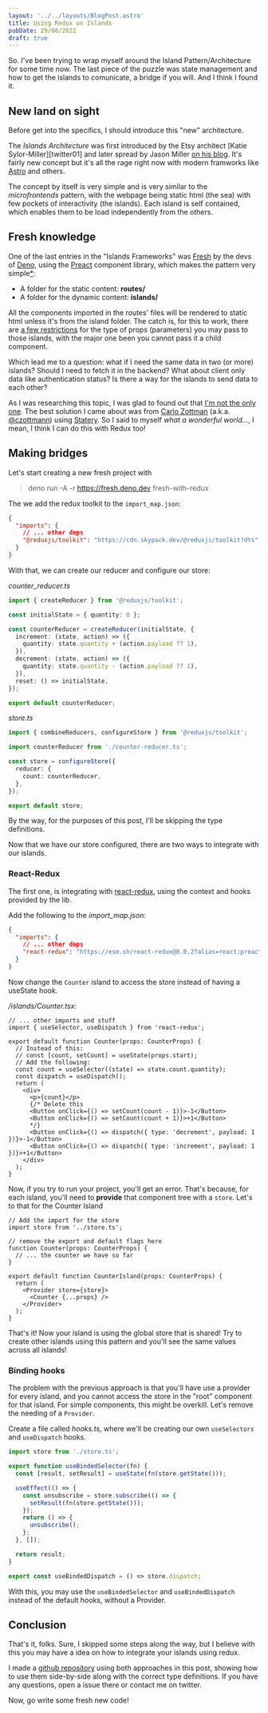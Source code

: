 ```yaml
---
layout: '../../layouts/BlogPost.astro'
title: Using Redux on Islands
pubDate: 29/08/2022
draft: true
---
```


So. I've been trying to wrap myself around the Island Pattern/Architecture for some time now. The
last piece of the puzzle was state management and how to get the islands to comunicate, a bridge if
you will. And I think I found it.

## New land on sight

Before get into the specifics, I should introduce this "new" architecture.

The _Islands Architecture_ was first introduced by the Etsy architect [Katie
Sylor-Miller][twitter01] and later spread by Jason Miller [on his blog][developit01]. It's fairly
new concept but it's all the rage right now with modern framworks like [Astro][astro01] and others.

The concept by itself is very simple and is very similar to the _microfrontends_ pattern, with the
webpage being static html (the sea) with few pockets of interactivity (the islands). Each island is
self contained, which enables them to be load independently from the others.

## Fresh knowledge

One of the last entries in the "Islands Frameworks" was [Fresh][fresh01] by the devs of
[Deno][deno01], using the [Preact][preact01] component library, which makes the pattern very
simple<u><span title="I know is a little more complicated than that, but bear with me">\*</span></u>:

- A folder for the static content: **routes/**
- A folder for the dynamic content: **islands/**

All the components imported in the routes' files will be rendered to static html unless it's from
the island folder. The catch is, for this to work, there are [a few restrictions][fresh02] for the
type of props (parameters) you may pass to those islands, with the major one been you cannot pass it
a child component.

Which lead me to a question: what if I need the same data in two (or more) islands? Should I need to
fetch it in the backend? What about client only data like authentication status? Is there a way for
the islands to send data to each other?

As I was researching this topic, I was glad to found out that [I'm not the only one][github01]. The
best solution I came about was from [Carlo Zottman][carlo01] (a.k.a. [@czottmann][github03]) using
[Statery][github02]. So I said to myself _what a wonderful world..._, I mean, I think I can do this
with Redux too!

## Making bridges

Let's start creating a new fresh project with

> deno run -A -r https://fresh.deno.dev fresh-with-redux

The we add the redux toolkit to the `import_map.json`:

```json
{
  "imports": {
    // ... other deps
    "@reduxjs/toolkit": "https://cdn.skypack.dev/@reduxjs/toolkit?dts"
  }
}
```

With that, we can create our reducer and configure our store:

_counter_reducer.ts_

```typescript
import { createReducer } from '@reduxjs/toolkit';

const initialState = { quantity: 0 };

const counterReducer = createReducer(initialState, {
  increment: (state, action) => ({
    quantity: state.quantity + (action.payload ?? 1),
  }),
  decrement: (state, action) => ({
    quantity: state.quantity - (action.payload ?? 1),
  }),
  reset: () => initialState,
});

export default counterReducer;
```

_store.ts_

```typescript
import { combineReducers, configureStore } from '@reduxjs/toolkit';

import counterReducer from './counter-reducer.ts';

const store = configureStore({
  reducer: {
    count: counterReducer,
  },
});

export default store;
```

By the way, for the purposes of this post, I'll be skipping the type definitions.

Now that we have our store configured, there are two ways to integrate with our islands.

### React-Redux

The first one, is integrating with [react-redux][redux01], using the context and hooks provided by
the lib.

Add the following to the _import_map.json_:

```json
{
  "imports": {
    // ... other deps
    "react-redux": "https://esm.sh/react-redux@8.0.2?alias=react:preact/compat&external=preact/compat"
  }
}
```

Now change the `Counter` island to access the store instead of having a useState hook.

_/islands/Counter.tsx_:

```tsx
// ... other imports and stuff
import { useSelector, useDispatch } from 'react-redux';

export default function Counter(props: CounterProps) {
  // Instead of this:
  // const [count, setCount] = useState(props.start);
  // Add the following:
  const count = useSelector((state) => state.count.quantity);
  const dispatch = useDispatch();
  return (
    <div>
      <p>{count}</p>
      {/* Delete this 
      <Button onClick={() => setCount(count - 1)}>-1</Button>
      <Button onClick={() => setCount(count + 1)}>+1</Button>
      */}
      <Button onClick={() => dispatch({ type: 'decrement', payload: 1 })}>-1</Button>
      <Button onClick={() => dispatch({ type: 'increment', payload: 1 })}>+1</Button>
    </div>
  );
}
```

Now, if you try to run your project, you'll get an error. That's because, for each island, you'll
need to **provide** that component tree with a `store`. Let's to that for the Counter Island

```tsx
// Add the import for the store
import store from '../store.ts';

// remove the export and default flags here
function Counter(props: CounterProps) {
  // ... the counter we have so far
}

export default function CounterIsland(props: CounterProps) {
  return (
    <Provider store={store}>
      <Counter {...props} />
    </Provider>
  );
}
```

That's it! Now your island is using the global store that is shared! Try to create other islands
using this pattern and you'll see the same values across all islands!

### Binding hooks

The problem with the previous approach is that you'll have use a provider for every island, and you
cannot access the store in the "root" component for that island. For simple components, this might
be overkill. Let's remove the needing of a `Provider`.

Create a file called _hooks.ts_, where we'll be creating our own `useSelectors` and `useDispatch`
hooks.

```ts
import store from './store.ts';

export function useBindedSelector(fn) {
  const [result, setResult] = useState(fn(store.getState()));

  useEffect(() => {
    const unsubscribe = store.subscribe(() => {
      setResult(fn(store.getState()));
    });
    return () => {
      unsubscribe();
    };
  }, []);

  return result;
}

export const useBindedDispatch = () => store.dispatch;
```

With this, you may use the `useBindedSelector` and `useBindedDispatch` instead of the default hooks,
without a Provider.

## Conclusion

That's it, folks. Sure, I skipped some steps along the way, but I believe with this you may have a
idea on how to integrate your islands using redux.

I made a [github repository][github04] using both approaches in this post, showing how to use them
side-by-side along with the correct type definitions. If you have any questions, open a issue there
or contact me on twitter.

Now, go write some fresh new code!

[astro01]: http://astro.build
[carlo01]: https://zottmann.org/2022/07/31/how-to-use.html
[deno01]: http://deno.land
[developit01]: https://jasonformat.com/islands-architecture/
[fresh01]: http://fresh.deno.dev
[fresh02]: https://fresh.deno.dev/docs/concepts/islands
[github01]: https://github.com/denoland/fresh/discussions?discussions_q=state
[github02]: https://github.com/hmans/statery
[github03]: https://github.com/czottmann
[github04]: https://github.com/thiagojedi/fresh-with-redux
[preact01]: https://preactjs.com
[twiiter01]: https://twitter.com/ksylor
[redux01]: https://react-redux.js.org
